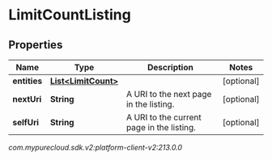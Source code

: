 # LimitCountListing


## Properties

| Name | Type | Description | Notes |
| ------------ | ------------- | ------------- | ------------- |
| **entities** | [**List&lt;LimitCount&gt;**](LimitCount) |  |  [optional] |
| **nextUri** | **String** | A URI to the next page in the listing. |  [optional] |
| **selfUri** | **String** | A URI to the current page in the listing. |  [optional] |




_com.mypurecloud.sdk.v2:platform-client-v2:213.0.0_
